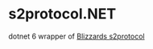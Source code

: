 # s2protocol.NET

dotnet 6 wrapper of [Blizzards s2protocol](https://github.com/Blizzard/s2protocol)

